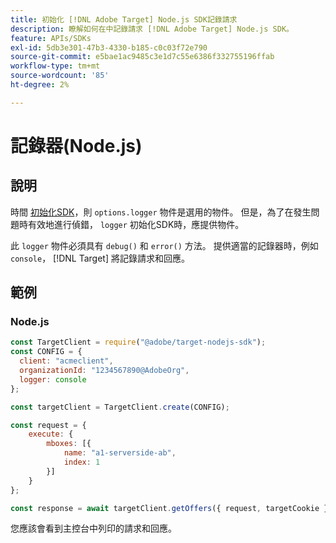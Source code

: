 ```yaml
---
title: 初始化 [!DNL Adobe Target] Node.js SDK記錄請求
description: 瞭解如何在中記錄請求 [!DNL Adobe Target] Node.js SDK。
feature: APIs/SDKs
exl-id: 5db3e301-47b3-4330-b185-c0c03f72e790
source-git-commit: e5bae1ac9485c3e1d7c55e6386f332755196ffab
workflow-type: tm+mt
source-wordcount: '85'
ht-degree: 2%

---
```


# 記錄器(Node.js)

## 說明

時間 [初始化SDK](initialize-sdk.md)，則 `options.logger` 物件是選用的物件。 但是，為了在發生問題時有效地進行偵錯， `logger` 初始化SDK時，應提供物件。

此 `logger` 物件必須具有 `debug()` 和 `error()` 方法。 提供適當的記錄器時，例如 `console`， [!DNL Target] 將記錄請求和回應。

## 範例

### Node.js

```js {line-numbers="true"}
const TargetClient = require("@adobe/target-nodejs-sdk");
const CONFIG = {
  client: "acmeclient",
  organizationId: "1234567890@AdobeOrg",
  logger: console
};

const targetClient = TargetClient.create(CONFIG);

const request = {
    execute: {
        mboxes: [{
            name: "a1-serverside-ab",
            index: 1
        }]
    }
};

const response = await targetClient.getOffers({ request, targetCookie });
```

您應該會看到主控台中列印的請求和回應。

